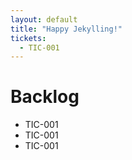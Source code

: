 ```yaml
---
layout: default
title: "Happy Jekylling!"
tickets:
  - TIC-001
---
```


# Backlog

* TIC-001
* TIC-001
* TIC-001
